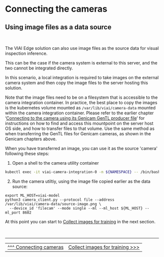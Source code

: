 # Connecting the cameras

## Using image files as a data source

<br>

The VIAI Edge solution can also use image files as the source data for visual inspection inference.

This can be the case if the camera system is external to this server, and the two cannot be integrated directly.

In this scenario, a local integration is required to take images on the external camera system and then copy the image files to the server hosting this solution.

Note that the image files need to be on a filesystem that is accessible to the camera integration container. In practice, the best place to copy the images is the kubernetes volume mounted as `/var/lib/viai/camera-data` mounted within the camera integration container. Please refer to the earlier chapter ‘[Connecting to the camera using its Genicam GenTL producer file](./connectinggenicam.md)’ for instructions on how to find and access this mountpoint on the server host OS side, and how to transfer files to that volume. Use the same method as when transferring the GenTL files for Genicam cameras, as shown in the Genicam chapters above.

When you have transferred an image, you can use it as the source 'camera' following these steps:

1. Open a shell to the camera utility container

```bash
kubectl exec -it viai-camera-integration-0 -n ${NAMESPACE} -- /bin/bash
```

2. Run the camera utiltiy, using the image file copied earlier as the data source:

```
export ML_HOST=viai-model
python3 camera_client.py --protocol file --address /var/lib/viai/camera-data/source-image.png \
  --device_id 'filecam' --mode single --ml --ml_host ${ML_HOST} --ml_port 8602
```

At this point you can start to [Collect images for training](./collectimages.md) in the next section.

</br>

___

<table width="100%">
<tr><td><a href="./connectingcameras.md">^^^ Connecting cameras</td><td><a href="./collectimages.md">Collect images for training >>></td></tr>
</table>

